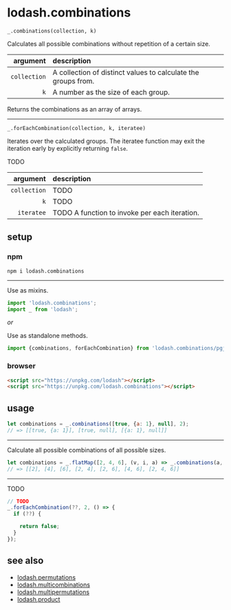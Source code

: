# lodash.combinations

`_.combinations(collection, k)`

Calculates all possible combinations without repetition of a certain size.

| argument | description |
| ---: | :--- |
| `collection` | A collection of distinct values to calculate the groups from. |
| `k` | A number as the size of each group. |

Returns the combinations as an array of arrays.

---

`_.forEachCombination(collection, k, iteratee)`

Iterates over the calculated groups. The iteratee function may exit the iteration early by explicitly returning `false`.

TODO

| argument | description |
| ---: | :--- |
| `collection` | TODO |
| `k` | TODO |
| `iteratee` | TODO A function to invoke per each iteration. |

## setup

### npm

```shell
npm i lodash.combinations
```

---

Use as mixins.

```javascript
import 'lodash.combinations';
import _ from 'lodash';
```

*or*

Use as standalone methods.

```javascript
import {combinations, forEachCombination} from 'lodash.combinations/pgjzmols';
```

### browser

```html
<script src="https://unpkg.com/lodash"></script>
<script src="https://unpkg.com/lodash.combinations"></script>
```

## usage

```javascript
let combinations = _.combinations([true, {a: 1}, null], 2);
// => [[true, {a: 1}], [true, null], [{a: 1}, null]]
```

---

Calculate all possible combinations of all possible sizes.

```javascript
let combinations = _.flatMap([2, 4, 6], (v, i, a) => _.combinations(a, i + 1));
// => [[2], [4], [6], [2, 4], [2, 6], [4, 6], [2, 4, 6]]
```

---

TODO

```javascript
// TODO
_.forEachCombination(??, 2, () => {
  if (??) {

    return false;
  }
});
```


## see also

- [lodash.permutations](https://github.com/SeregPie/lodash.permutations)
- [lodash.multicombinations](https://github.com/SeregPie/lodash.multicombinations)
- [lodash.multipermutations](https://github.com/SeregPie/lodash.multipermutations)
- [lodash.product](https://github.com/SeregPie/lodash.product)
